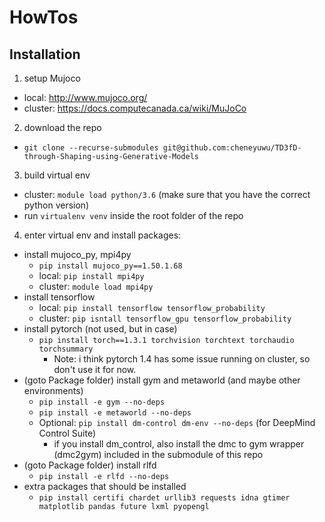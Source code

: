 # HowTos

## Installation
1. setup Mujoco
  - local: http://www.mujoco.org/
  - cluster: https://docs.computecanada.ca/wiki/MuJoCo
2. download the repo
  - `git clone --recurse-submodules git@github.com:cheneyuwu/TD3fD-through-Shaping-using-Generative-Models`
3. build virtual env
  - cluster: `module load python/3.6` (make sure that you have the correct python version)
  - run `virtualenv venv` inside the root folder of the repo
4. enter virtual env and install packages:
  - install mujoco_py, mpi4py
    - `pip install mujoco_py==1.50.1.68`
    - local: `pip install mpi4py`
    - cluster: `module load mpi4py`
  - install tensorflow
    - local: `pip install tensorflow tensorflow_probability`
    - cluster: `pip isntall tensorflow_gpu tensorflow_probability`
  - install pytorch (not used, but in case)
    - `pip install torch==1.3.1 torchvision torchtext torchaudio torchsummary`
      - Note: i think pytorch 1.4 has some issue running on cluster, so don't use it for now.
  - (goto Package folder) install gym and metaworld (and maybe other environments)
    - `pip install -e gym --no-deps`
    - `pip install -e metaworld --no-deps`
    - Optional: `pip install dm-control dm-env --no-deps` (for DeepMind Control Suite)
      - if you install dm_control, also install the dmc to gym wrapper (dmc2gym) included in the submodule of this repo
  - (goto Package folder) install rlfd
    - `pip install -e rlfd --no-deps`
  - extra packages that should be installed
    - `pip install certifi chardet urllib3 requests idna gtimer matplotlib pandas future lxml pyopengl`
